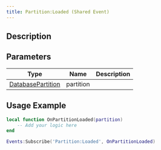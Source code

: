 ```yaml
---
title: Partition:Loaded (Shared Event)
---
```

## Description

## Parameters

| Type                                                        | Name      | Description |
| ----------------------------------------------------------- | --------- | ----------- |
| [DatabasePartition](/vext/ref/shared/class/databasepartition) | partition |             |

## Usage Example

``` lua
local function OnPartitionLoaded(partition)
    -- Add your logic here
end

Events:Subscribe('Partition:Loaded', OnPartitionLoaded)
```
